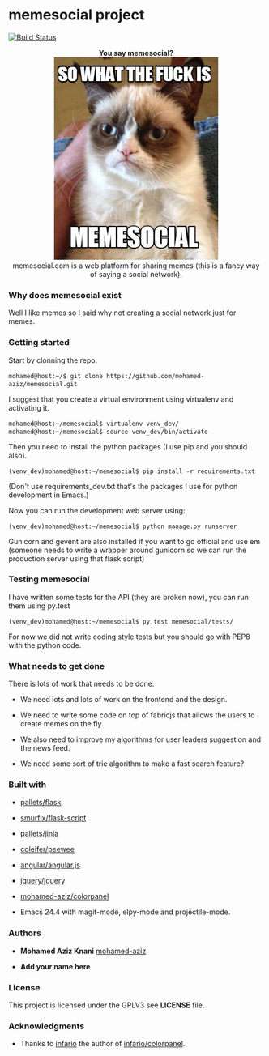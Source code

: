 
# memesocial project

[![Build Status](https://travis-ci.org/mohamed-aziz/memesocial.svg?branch=master)](https://travis-ci.org/mohamed-aziz/memesocial)


<p align="center">
	<b>You say memesocial?</b><br/>
	<img src="thememe.jpg"/>
	<br/>
	memesocial.com is a web platform for sharing memes (this is a fancy way of saying a social network).
</p>


### Why does memesocial exist

Well I like memes so I said why not creating a social network just for memes.

### Getting started

Start by clonning the repo:

	mohamed@host:~/$ git clone https://github.com/mohamed-aziz/memesocial.git
	
I suggest that you create a virtual environment using virtualenv and activating it.

	mohamed@host:~/memesocial$ virtualenv venv_dev/
	mohamed@host:~/memesocial$ source venv_dev/bin/activate

Then you need to install the python packages (I use pip and you should also).

	(venv_dev)mohamed@host:~/memesocial$ pip install -r requirements.txt
	
(Don't use requirements_dev.txt that's the packages I use for python development in Emacs.)

Now you can run the development web server using:

	(venv_dev)mohamed@host:~/memesocial$ python manage.py runserver
	
Gunicorn and gevent are also installed if you want to go official and use em (someone needs to write a wrapper around gunicorn so we can run the production server using that flask script)


### Testing memesocial

I have written some tests for the API (they are broken now), you can run them using py.test

	(venv_dev)mohamed@host:~/memesocial$ py.test memesocial/tests/
	
For now we did not write coding style tests but you should go with PEP8 with the python code.

### What needs to get done

There is lots of work that needs to be done:

* We need lots and lots of work on the frontend and the design.

* We need to write some code on top of fabricjs that allows the users to create memes on the fly.


* We also need to improve my algorithms for user leaders suggestion and the news feed.

* We need some sort of trie algorithm to make a fast search feature?


### Built with

* [pallets/flask](https://github.com/pallets/flask)

* [smurfix/flask-script](https://github.com/smurfix/flask-script)

* [pallets/jinja](https://github.com/pallets/jinja)

* [coleifer/peewee](https://github.com/coleifer/peewee)

* [angular/angular.js](https://github.com/angular/angular.js)

* [jquery/jquery](https://github.com/jquery/jquery)

* [mohamed-aziz/colorpanel](https://github.com/mohamed-aziz/colorpanel)

* Emacs 24.4 with magit-mode, elpy-mode and projectile-mode.


### Authors

* **Mohamed Aziz Knani** [mohamed-aziz](https://github.com/mohamed-aziz)

* **Add your name here**

### License

This project is licensed under the GPLV3 see **LICENSE** file.

### Acknowledgments

* Thanks to [infario](https://github.com/infario) the author of [infario/colorpanel](https://github.com/infario/colorpanel).

